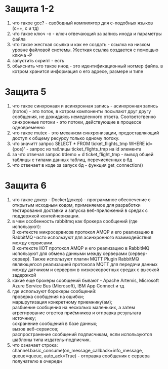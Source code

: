 # Защита 1-2
1) что такое gcc? - свободный компилятор для c-подобных языков (c++, c и тд)
2) что такое ключ -о - ключ отвечающий за запись инода и параметры файла
3) что такое жесткая ссылка и как ее создать - ссылка на низком уровне файловой системы. Жесткая ссылка создается с помощью ключа -P
4) запустить скрипт - есть
5) обьяснить что такое инод - это идентификационный ногмер файла. в котром хранится информация о его адресе, размере и типе

#  Защита 5
1) что такое синхронаая и асинхронная запись - асинхронная запись (поток) - это поток, в котром компоненты посылают друг другу сообщения, не дожидаясь немедленного ответа. Соответственно синхронные потоки - это потоки, действующие в процессе одновременно
2) что такое  mutex - это механизм синхронизации, предоставляющий доступ к общему ресурсу только одному потоку.
3) что значитт запрос SELECT * FROM ticket_flights_tmp WHERE id={pos}' - запрос из таблицы ticket_flights_tmp на id элемента
4) за что отвечал запрос  #demo = d ticket_flight_tmp - вывод общей таблицы с типами данных таблиц, перечисленных в бд
5) что отвечает в коде за запуск бд - функция get_connection()

#  Защита 6
1) что такое докер - Docker(докер) - программное обеспечение с открытым исходным кодом, применяемое для разработки тестирования доставки и запуска веб-приложений в средах с поддержкой контейнеризации.
2) в чем особенность rabbitmq как брокера сообщений (где используют):<br>
  В контексте микросервисов протокол AMQP и его реализацию в RabbitMQ часто используют для асинхронного взаимодействия между сервисами.<br>
  В контексте IIOT протокол AMQP и его реализацию в RabbitMQ используют для обмена данными между серверами (сервер-сервер). Также используют плагин MQTT Plugin RabbitMQ    являющегося реализацией протокола MQTT для передачи данных между датчиком и сервером в низкоскоростных средах с высокой задержкой<br>
3) какие еще брокеры сообщений бывают - Apache Artemis, Microsoft Azure Service Bus (Microsoft), IBM App Connect и тд
4) где используют борокеры сообщений: <br>
  проверка сообщения на ошибки;<br>
  маршрутизация конкретному приемнику(ам);<br>
  разбиение сообщения на несколько маленьких, а затем <br>
  агрегирование ответов приёмников и отправка результата источнику;<br>
  сохранение сообщений в базе данных;<br>
  вызов веб-сервисов;<br>
  распространение сообщений подписчикам, если используются шаблоны типа издатель-подписчик.<br>
5) что означает строка: channel.basic_consume(on_message_callback=info_message, queue=queue, auto_ack=True) - отправка сообщения с сервера получателю в очереди
